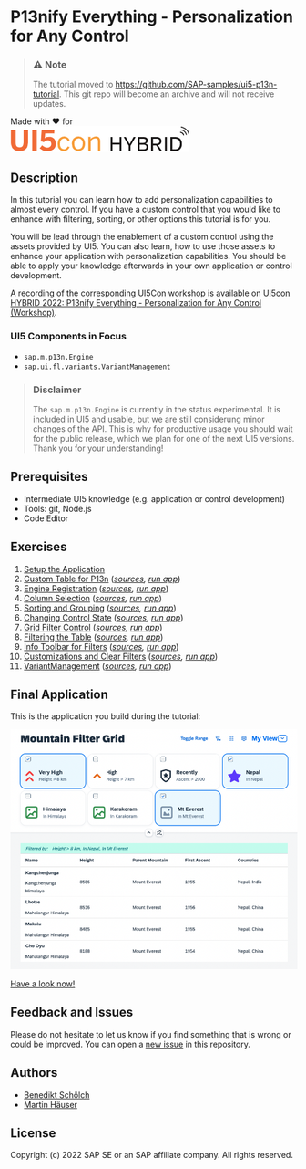 # P13nify Everything - Personalization for Any Control

> ### ⚠️ Note
> The tutorial moved to https://github.com/SAP-samples/ui5-p13n-tutorial. This git repo will become an archive and will not receive updates.

Made with ❤️ for  
[![UI5Con Hybrid 2022](images/ui5con_title.png)](https://openui5.org/ui5con/germany2022/)

## Description
In this tutorial you can learn how to add personalization capabilities to almost every control. If you have a custom control that you would like to enhance with filtering, sorting, or other options this tutorial is for you. 

You will be lead through the enablement of a custom control using the assets provided by UI5. You can also learn, how to use those assets to enhance your application with personalization capabilities. You should be able to apply your knowledge afterwards in your own application or control development. 

A recording of the corresponding UI5Con workshop is available on [UI5con HYBRID 2022: P13nify Everything - Personalization for Any Control (Workshop)](https://www.youtube.com/watch?v=LclKOae-ts0).

### UI5 Components in Focus
* `sap.m.p13n.Engine`
* `sap.ui.fl.variants.VariantManagement`

> ### Disclaimer
>The `sap.m.p13n.Engine` is currently in the status experimental. It is included in UI5 and usable, but we are still considerung minor changes of the API. This is why for productive usage you should wait for the public release, which we plan for one of the next UI5 versions. Thank you for your understanding!

## Prerequisites
* Intermediate UI5 knowledge (e.g. application or control development)
* Tools: git, Node.js
* Code Editor

## Exercises
1. [Setup the Application](https://bendkt.github.io/ui5con2022-p13n-ws/exercises/ex01/) 
1. [Custom Table for P13n](https://bendkt.github.io/ui5con2022-p13n-ws/exercises/ex02/) (*[sources](https://github.com/bendkt/ui5con2022-p13n-ws/tree/main/exercises/ex02/webapp), [run app](https://bendkt.github.io/ui5con2022-p13n-ws/exercises/ex02/webapp)*)
1. [Engine Registration](https://bendkt.github.io/ui5con2022-p13n-ws/exercises/ex03/) (*[sources](https://github.com/bendkt/ui5con2022-p13n-ws/tree/main/exercises/ex03/webapp), [run app](https://bendkt.github.io/ui5con2022-p13n-ws/exercises/ex03/webapp)*)
1. [Column Selection](https://bendkt.github.io/ui5con2022-p13n-ws/exercises/ex04/) (*[sources](https://github.com/bendkt/ui5con2022-p13n-ws/tree/main/exercises/ex04/webapp), [run app](https://bendkt.github.io/ui5con2022-p13n-ws/exercises/ex04/webapp)*)
1. [Sorting and Grouping](https://bendkt.github.io/ui5con2022-p13n-ws/exercises/ex05/) (*[sources](https://github.com/bendkt/ui5con2022-p13n-ws/tree/main/exercises/ex05/webapp), [run app](https://bendkt.github.io/ui5con2022-p13n-ws/exercises/ex05/webapp)*)
1. [Changing Control State](https://bendkt.github.io/ui5con2022-p13n-ws/exercises/ex06/) (*[sources](https://github.com/bendkt/ui5con2022-p13n-ws/tree/main/exercises/ex06/webapp), [run app](https://bendkt.github.io/ui5con2022-p13n-ws/exercises/ex06/webapp)*)
1. [Grid Filter Control](https://bendkt.github.io/ui5con2022-p13n-ws/exercises/ex07/) (*[sources](https://github.com/bendkt/ui5con2022-p13n-ws/tree/main/exercises/ex07/webapp), [run app](https://bendkt.github.io/ui5con2022-p13n-ws/exercises/ex07/webapp)*)
1. [Filtering the Table](https://bendkt.github.io/ui5con2022-p13n-ws/exercises/ex08/) (*[sources](https://github.com/bendkt/ui5con2022-p13n-ws/tree/main/exercises/ex08/webapp), [run app](https://bendkt.github.io/ui5con2022-p13n-ws/exercises/ex08/webapp)*)
1. [Info Toolbar for Filters](https://bendkt.github.io/ui5con2022-p13n-ws/exercises/ex09/) (*[sources](https://github.com/bendkt/ui5con2022-p13n-ws/tree/main/exercises/ex09/webapp), [run app](https://bendkt.github.io/ui5con2022-p13n-ws/exercises/ex09/webapp)*)
1. [Customizations and Clear Filters](https://bendkt.github.io/ui5con2022-p13n-ws/exercises/ex10/) (*[sources](https://github.com/bendkt/ui5con2022-p13n-ws/tree/main/exercises/ex10/webapp), [run app](https://bendkt.github.io/ui5con2022-p13n-ws/exercises/ex10/webapp)*)
1. [VariantManagement](https://bendkt.github.io/ui5con2022-p13n-ws/exercises/ex11/) (*[sources](https://github.com/bendkt/ui5con2022-p13n-ws/tree/main/exercises/ex11/webapp), [run app](https://bendkt.github.io/ui5con2022-p13n-ws/exercises/ex11/webapp)*)

## Final Application
This is the application you build during the tutorial:

![Sample Application](images/readme_1.png)

[Have a look now!](https://bendkt.github.io/ui5con2022-p13n-ws/exercises/ex11/webapp/index.html)

## Feedback and Issues
Please do not hesitate to let us know if you find something that is wrong or could be improved. You can open a [new issue](https://github.com/bendkt/ui5con2022-p13n-ws/issues/new) in this repository.

## Authors
* [Benedikt Schölch](https://github.com/bendkt)
* [Martin Häuser](https://github.com/martinhaeuser)

## License
Copyright (c) 2022 SAP SE or an SAP affiliate company. All rights reserved.

